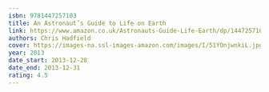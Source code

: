 ```yaml
---
isbn: 9781447257103
title: An Astronaut’s Guide to Life on Earth
link: https://www.amazon.co.uk/Astronauts-Guide-Life-Earth/dp/1447257103
authors: Chris Hadfield
cover: https://images-na.ssl-images-amazon.com/images/I/51YOnjwnkiL.jpg
year: 2013
date_start: 2013-12-28
date_end: 2013-12-31
rating: 4.5
---
```

